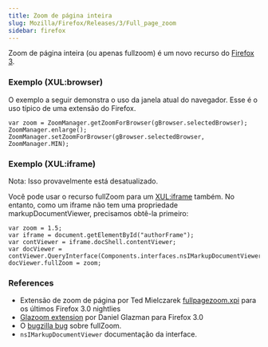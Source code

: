 ```yaml
---
title: Zoom de página inteira
slug: Mozilla/Firefox/Releases/3/Full_page_zoom
sidebar: firefox
---
```


Zoom de página inteira (ou apenas fullzoom) é um novo recurso do [Firefox 3](/pt-BR/Firefox_3_for_developers).

### Exemplo (XUL:browser)

O exemplo a seguir demonstra o uso da janela atual do navegador. Esse é o uso típico de uma extensão do Firefox.

```
var zoom = ZoomManager.getZoomForBrowser(gBrowser.selectedBrowser);
ZoomManager.enlarge();
ZoomManager.setZoomForBrowser(gBrowser.selectedBrowser, ZoomManager.MIN);
```

### Exemplo (XUL:iframe)

Nota: Isso provavelmente está desatualizado.

Você pode usar o recurso fullZoom para um [XUL:iframe](/pt-BR/XUL/iframe) também. No entanto, como um iframe não tem uma propriedade markupDocumentViewer, precisamos obtê-la primeiro:

```
var zoom = 1.5;
var iframe = document.getElementById("authorFrame");
var contViewer = iframe.docShell.contentViewer;
var docViewer = contViewer.QueryInterface(Components.interfaces.nsIMarkupDocumentViewer);
docViewer.fullZoom = zoom;
```

### References

- Extensão de zoom de página por Ted Mielczarek [fullpagezoom.xpi](https://ted.mielczarek.org/code/mozilla/fullpagezoom.xpi) para os últimos Firefox 3.0 nightlies
- [Glazoom extension](https://addons.mozilla.org/pt-BR/firefox/addon/6489) por Daniel Glazman para Firefox 3.0
- O [bugzilla bug](https://bugzilla.mozilla.org/show_bug.cgi?id=4821) sobre fullZoom.
- `nsIMarkupDocumentViewer` documentação da interface.
